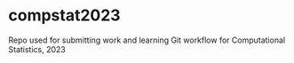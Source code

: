 # compstat2023
Repo used for submitting work and learning Git workflow for Computational Statistics, 2023
